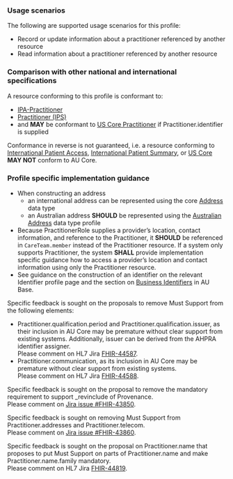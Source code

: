 ### Usage scenarios

The following are supported usage scenarios for this profile:

- Record or update information about a practitioner referenced by another resource
- Read information about a practitioner referenced by another resource


### Comparison with other national and international specifications

A resource conforming to this profile is conformant to:
- [IPA-Practitioner](http://hl7.org/fhir/uv/ipa/StructureDefinition-ipa-practitioner.html)
- [Practitioner (IPS)](http://hl7.org/fhir/uv/ips/StructureDefinition-Practitioner-uv-ips.html)
- and **MAY** be conformant to [US Core Practitioner](http://hl7.org/fhir/us/core/StructureDefinition/us-core-practitioner) if Practitioner.identifier is supplied

Conformance in reverse is not guaranteed, i.e. a resource conforming to [International Patient Access](https://build.fhir.org/ig/HL7/fhir-ipa), [International Patient Summary](http://build.fhir.org/ig/HL7/fhir-ips), or [US Core](http://hl7.org/fhir/us/core) **MAY NOT** conform to AU Core.


### Profile specific implementation guidance
- When constructing an address
  - an international address can be represented using the core [Address](http://hl7.org/fhir/R4/datatypes.html#Address) data type
  - an Australian address **SHOULD** be represented using the [Australian Address](http://build.fhir.org/ig/hl7au/au-fhir-base/StructureDefinition-au-address.html) data type profile
- Because PractitionerRole supplies a provider’s location, contact information, and reference to the Practitioner, it **SHOULD** be referenced in `CareTeam.member` instead of the Practitioner resource. If a system only supports Practitioner, the system **SHALL** provide implementation specific guidance how to access a provider’s location and contact information using only the Practitioner resource.
- See guidance on the construction of an identifier on the relevant Identifier profile page and the section on [Business Identifiers](https://build.fhir.org/ig/hl7au/au-fhir-base/guidance.html#business-identifiers) in AU Base.

<div class="request-for-feedback">
    <p>Specific feedback is sought on the proposals to remove Must Support from the following elements:
    <ul>
        <li>Practitioner.qualification.period and Practitioner.qualification.issuer, as their inclusion in AU Core may be premature without clear support from existing systems. Additionally, issuer can be derived from the AHPRA identifier assigner.<br/>Please comment on HL7 Jira <a href="https://jira.hl7.org/browse/FHIR-44587">FHIR-44587</a>.</li>
        <li>Practitioner.communication, as its inclusion in AU Core may be premature without clear support from existing systems.<br/>Please comment on HL7 Jira <a href="https://jira.hl7.org/browse/FHIR-44588">FHIR-44588</a>.</li>
    </ul>
    </p>
</div>

<p class="request-for-feedback">Specific feedback is sought on the proposal to remove the mandatory requirement to support _revinclude of Provenance.<br/>Please comment on <a href="https://jira.hl7.org/browse/FHIR-43850">Jira issue #FHIR-43850</a>.</p>

<p class="request-for-feedback">Specific feedback is sought on removing Must Support from Practitioner.addresses and Practitioner.telecom.<br/>Please comment on <a href="https://jira.hl7.org/browse/FHIR-43860">Jira issue #FHIR-43860</a>.</p>

<p class="request-for-feedback">Specific feedback is sought on the proposal on Practitioner.name that proposes to put Must Support on parts of Practitioner.name and make Practitioner.name.family mandatory.<br/>Please comment on HL7 Jira <a href="https://jira.hl7.org/browse/FHIR-44819">FHIR-44819</a>.</p>
